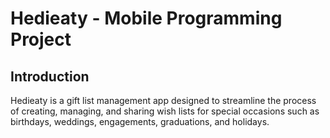 # Hedieaty - Mobile Programming Project



## Introduction
Hedieaty is a gift list management app designed to streamline the process of creating,
managing, and sharing wish lists for special occasions such as birthdays, weddings,
engagements, graduations, and holidays. 
